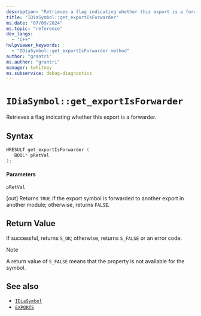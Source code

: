```yaml
---
description: "Retrieves a flag indicating whether this export is a forwarder."
title: "IDiaSymbol::get_exportIsForwarder"
ms.date: "07/09/2024"
ms.topic: "reference"
dev_langs:
  - "C++"
helpviewer_keywords:
  - "IDiaSymbol::get_exportIsForwarder method"
author: "grantri"
ms.author: "grantri"
manager: twhitney
ms.subservice: debug-diagnostics
---
```

# `IDiaSymbol::get_exportIsForwarder`

Retrieves a flag indicating whether this export is a forwarder.

## Syntax

```C++
HRESULT get_exportIsForwarder ( 
   BOOL* pRetVal
);
```

#### Parameters

 `pRetVal`

[out] Returns `TRUE` if the export symbol is forwarded to another export in another module; otherwise, returns `FALSE`.

## Return Value

 If successful, returns `S_OK`; otherwise, returns `S_FALSE` or an error code.

> [!NOTE]
> A return value of `S_FALSE` means that the property is not available for the symbol.

## See also

- [`IDiaSymbol`](../../debugger/debug-interface-access/idiasymbol.md)
- [`EXPORTS`](/cpp/build/reference/exports)
